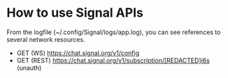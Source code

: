 # How to use Signal APIs

From the logfile (~/.config/Signal/logs/app.log), you can see references to several network resources.

- GET (WS) https://chat.signal.org/v1/config
- GET (REST) https://chat.signal.org/v1/subscription/[REDACTED]i6s (unauth)
